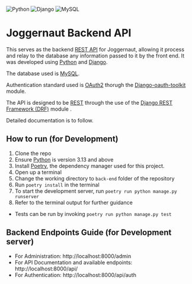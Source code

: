 ![Python](https://img.shields.io/badge/python-3670A0?style=for-the-badge&logo=python&logoColor=ffdd54)
![Django](https://img.shields.io/badge/django-%23092E20.svg?style=for-the-badge&logo=django&logoColor=white)
![MySQL](https://img.shields.io/badge/mysql-4479A1.svg?style=for-the-badge&logo=mysql&logoColor=white)

# Joggernaut Backend API

This serves as the backend [REST API](https://docs.github.com/en/rest) for Joggernaut, allowing it process and relay to the database any information passed to it by the front end.
It was developed using [Python](https://github.com/python/) and [Django](https://github.com/django/django).

The database used is [MySQL](https://github.com/mysql).

Authentication standard used is [OAuth2](https://auth0.com/intro-to-iam/what-is-oauth-2) thorugh the [Django-oauth-toolkit](https://github.com/jazzband/django-oauth-toolkit) module.

The API is designed to be [REST](https://docs.github.com/en/restful) through the use of the [Django REST Framework (DRF)](https://github.com/encode/django-rest-framework) module .

Detailed documentation is to follow.

## How to run (for Development)

1. Clone the repo
2. Ensure [Python](https://github.com/python/) is version 3.13 and above
3. Install [Poetry](https://github.com/python-poetry/poetry), the dependency manager used for this project.
4. Open up a terminal
5. Change the working directory to `back-end` folder of the repository
6. Run `poetry install` in the terminal
7. To start the development server, run `poetry run python manage.py runserver`
8. Refer to the terminal output for further guidance
- Tests can be run by invoking `poetry run python manage.py test`


## Backend Endpoints Guide (for Development server)
- For Administration: http://localhost:8000/admin
- For API Documentation and available endpoints: http://localhost:8000/api/
- For Authentication: http://localhost:8000/api/auth